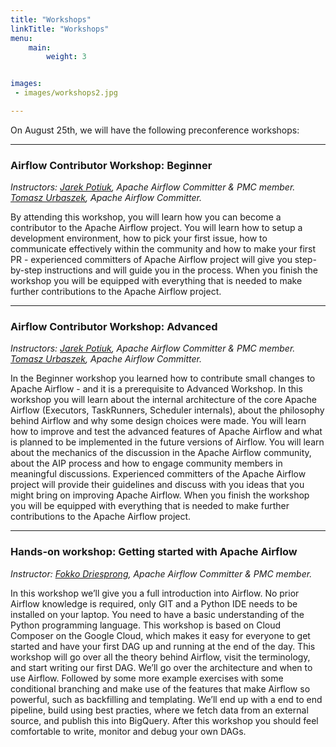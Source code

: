 ```yaml
---
title: "Workshops"
linkTitle: "Workshops"
menu:
    main:
        weight: 3


images:
 - images/workshops2.jpg

---
```


On August 25th, we will have the following preconference workshops:

---

### Airflow Contributor Workshop: Beginner  
*Instructors: [Jarek Potiuk](https://github.com/potiuk), Apache Airflow Committer & PMC member. [Tomasz Urbaszek](https://github.com/nuclearpinguin), Apache Airflow Committer.*

By attending this workshop, you will learn how you can become a contributor to the Apache Airflow project. You will learn how to setup a development environment, how to pick your first issue, how to communicate effectively within the community and how to make your first PR - experienced committers of Apache Airflow project will give you step-by-step instructions and will guide you in the process. When you finish the workshop you will be equipped with everything that is needed to make further contributions to the Apache Airflow project.

---

### Airflow Contributor Workshop: Advanced  
*Instructors: [Jarek Potiuk](https://github.com/potiuk), Apache Airflow Committer & PMC member. [Tomasz Urbaszek](https://github.com/nuclearpinguin), Apache Airflow Committer.*

In the Beginner workshop you learned how to contribute small changes to Apache Airflow - and it is a prerequisite to Advanced Workshop. In this workshop you will learn about the internal architecture of the core Apache Airflow (Executors, TaskRunners, Scheduler internals), about the philosophy behind Airflow and why some design choices were made. You will learn how to improve and test the advanced features of Apache Airflow and what is planned to be implemented in the future versions of Airflow. You will learn about the mechanics of the discussion in the Apache Airflow community, about the AIP process and how to engage community members in meaningful discussions. Experienced committers of the Apache Airflow project will provide their guidelines and discuss with you ideas that you might bring on improving Apache Airflow. When you finish the workshop you will be equipped with everything that is needed to make further contributions to the Apache Airflow project.  

---
 
### Hands-on workshop: Getting started with Apache Airflow 
*Instructor: [Fokko Driesprong](https://github.com/Fokko), Apache Airflow Committer & PMC member.*  

In this workshop we’ll give you a full introduction into Airflow. No prior Airflow knowledge is required, only GIT and a Python IDE needs to be installed on your laptop. You need to have a basic understanding of the Python programming language. This workshop is based on Cloud Composer on the Google Cloud, which makes it easy for everyone to get started and have your first DAG up and running at the end of the day. This workshop will go over all the theory behind Airflow, visit the terminology, and start writing our first DAG. We’ll go over the architecture and when to use Airflow. Followed by some more example exercises with some conditional branching and make use of the features that make Airflow so powerful, such as backfilling and templating. We’ll end up with a end to end pipeline, build using best practies, where we fetch data from an external source, and publish this into BigQuery. After this workshop you should feel comfortable to write, monitor and debug your own DAGs.  

